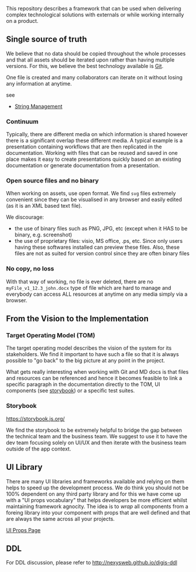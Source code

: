 This repository describes a framework that can be used when delivering complex technological solutions with externals or while working internally on a product.

## Single source of truth

We believe that no data should be copied throughout the whole processes and that all assets should be iterated upon rather than having multiple versions. 
For this, we believe the best technology available is [Git](https://git-scm.com/).

One file is created and many collaborators can iterate on it without losing any information at anytime.

see
* [String Management](./string_management.md)

### Continuum

Typically, there are different media on which information is shared however there is a significant overlap these different media. A typical example is a presentation containing workflows that are then replicated in the documentation. Working with files that can be reused and saved in one place makes it easy to create presentations quickly based on an existing documentation or generate documentation from a presentation.

### Open source files and no binary

When working on assets, use open format. We find `svg` files extremely convenient since they can be visualised in any browser and easily edited (as it is an XML based text file).

We discourage:

* the use of binary files such as PNG, JPG, etc (except when it HAS to be binary, e.g. screenshot)
* the use of proprietary files: visio, MS office, .ps, etc. Since only users having these softwares installed can preview these files. Also, these files are not as suited for version control since they are often binary files  

### No copy, no loss

With that way of working, no file is ever deleted, there are no `myFile_v1_12.3_john.docx` type of file which are hard to manage and everybody can access ALL resources at anytime on any media simply via a browser. 

## From the Vision to the Implementation

### Target Operating Model (TOM)

The target operating model describes the vision of the system for its stakeholders. We find it important to have such a file so that it is always possible to "go back" to the big picture at any point in the project.

What gets really interesting when working with Git and MD docs is that files and resources can be referenced and hence it becomes feasible to link a specific paragraph in the documentation directly to the TOM, UI components (see [storybook](#storybook)) or a specific test suites.

### Storybook

https://storybook.js.org/

We find the storybook to be extremely helpful to bridge the gap between the technical team and the business team. We suggest to use it to have the dev team focusing solely on UI/UX and then iterate with the business team outside of the app context. 


## UI Library

There are many UI libraries and frameworks available and relying on them helps to speed up the development process. We do think you should not be 100% dependent on any third party library and for this we have come up with a "UI props vocabulary" that helps developers be more efficient whilst maintaining framework agnocity. The idea is to *wrap* all components from a foreing library into your component with props that are well defined and that are always the same across all your projects. 

[UI Props Page](./UI-props/index.md)

## DDL

For DDL discussion, please refer to http://nexysweb.github.io/digis-ddl
